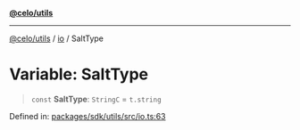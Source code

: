 [**@celo/utils**](../../README.md)

***

[@celo/utils](../../README.md) / [io](../README.md) / SaltType

# Variable: SaltType

> `const` **SaltType**: `StringC` = `t.string`

Defined in: [packages/sdk/utils/src/io.ts:63](https://github.com/celo-org/developer-tooling/blob/master/packages/sdk/utils/src/io.ts#L63)

